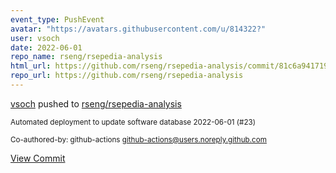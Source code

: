```yaml
---
event_type: PushEvent
avatar: "https://avatars.githubusercontent.com/u/814322?"
user: vsoch
date: 2022-06-01
repo_name: rseng/rsepedia-analysis
html_url: https://github.com/rseng/rsepedia-analysis/commit/81c6a941719c8b526f1f3210f53342df637a4ec9
repo_url: https://github.com/rseng/rsepedia-analysis
---
```


<a href='https://github.com/vsoch' target='_blank'>vsoch</a> pushed to <a href='https://github.com/rseng/rsepedia-analysis' target='_blank'>rseng/rsepedia-analysis</a>

<small>Automated deployment to update software database 2022-06-01 (#23)

Co-authored-by: github-actions <github-actions@users.noreply.github.com></small>

<a href='https://github.com/rseng/rsepedia-analysis/commit/81c6a941719c8b526f1f3210f53342df637a4ec9' target='_blank'>View Commit</a>